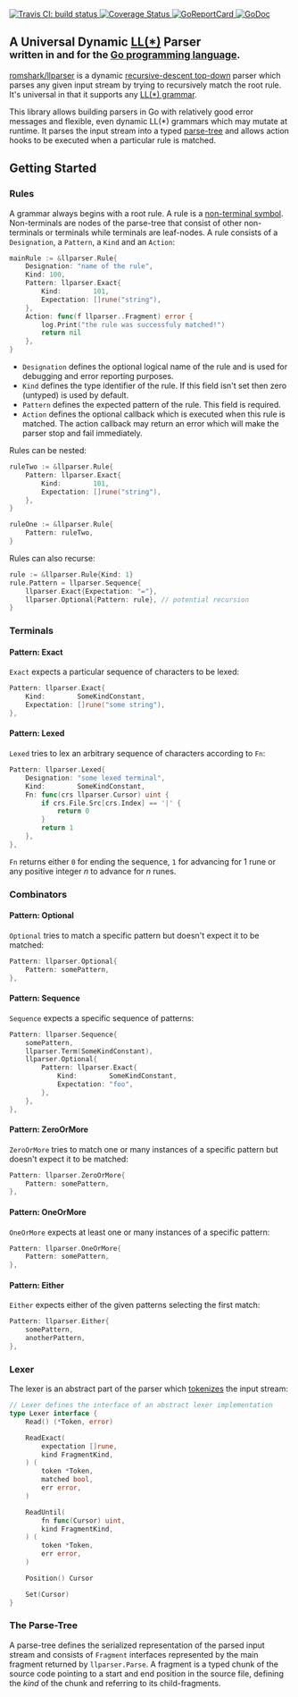 <a href="https://travis-ci.org/romshark/llparser">
	<img src="https://travis-ci.org/romshark/llparser.svg?branch=master" alt="Travis CI: build status">
</a>
<a href='https://coveralls.io/github/romshark/llparser'>
	<img src='https://coveralls.io/repos/github/romshark/llparser/badge.svg' alt='Coverage Status' />
</a>
<a href="https://goreportcard.com/report/github.com/romshark/llparser">
	<img src="https://goreportcard.com/badge/github.com/romshark/llparser" alt="GoReportCard">
</a>
<a href="https://godoc.org/github.com/romshark/llparser">
	<img src="https://godoc.org/github.com/romshark/llparser?status.svg" alt="GoDoc">
</a>

<h2>
	<span>A Universal Dynamic <a href="https://en.wikipedia.org/wiki/LL_parser">LL(*)</a> Parser</span>
	<br>
	<sub>written in and for the <a href="https://golang.org/">Go programming language</a>.</sub>
</h2>

[romshark/llparser](https://github.com/romshark/llparser) is a dynamic [recursive-descent top-down](https://en.wikipedia.org/wiki/Recursive_descent_parser) parser which parses any given input stream by trying to recursively match the root rule.
It's universal in that it supports any [LL(*) grammar](https://en.wikipedia.org/wiki/LL_grammar).

This library allows building parsers in Go with relatively good error messages and flexible, even dynamic LL(*) grammars which may mutate at runtime. It parses the input stream into a typed [parse-tree](https://en.wikipedia.org/wiki/Parse_tree) and allows action hooks to be executed when a particular rule is matched.

## Getting Started

### Rules

A grammar always begins with a root rule. A rule is a [non-terminal symbol](https://en.wikipedia.org/wiki/Terminal_and_nonterminal_symbols#Nonterminal_symbols). Non-terminals are nodes of the parse-tree that consist of other non-terminals or terminals while terminals are leaf-nodes. A rule consists of a `Designation`, a `Pattern`, a `Kind` and an `Action`:
```go
mainRule := &llparser.Rule{
	Designation: "name of the rule",
	Kind: 100,
	Pattern: llparser.Exact{
		Kind:        101,
		Expectation: []rune("string"),
	},
	Action: func(f llparser..Fragment) error {
		log.Print("the rule was successfuly matched!")
		return nil
	},
}
```
- `Designation` defines the optional logical name of the rule and is used for debugging and error reporting purposes.
- `Kind` defines the type identifier of the rule. If this field isn't set then zero (untyped) is used by default.
- `Pattern` defines the expected pattern of the rule. This field is required.
- `Action` defines the optional callback which is executed when this rule is matched. The action callback may return an error which will make the parser stop and fail immediately.

Rules can be nested:
```go
ruleTwo := &llparser.Rule{
	Pattern: llparser.Exact{
		Kind:        101,
		Expectation: []rune("string"),
	},
}

ruleOne := &llparser.Rule{
	Pattern: ruleTwo,
}
```

Rules can also recurse:

```go
rule := &llparser.Rule{Kind: 1}
rule.Pattern = llparser.Sequence{
	llparser.Exact{Expectation: "="},
	llparser.Optional{Pattern: rule}, // potential recursion
}
```

### Terminals

#### Pattern: Exact
`Exact` expects a particular sequence of characters to be lexed:

```go
Pattern: llparser.Exact{
	Kind:        SomeKindConstant,
	Expectation: []rune("some string"),
},
```

#### Pattern: Lexed
`Lexed` tries to lex an arbitrary sequence of characters according to `Fn`:

```go
Pattern: llparser.Lexed{
	Designation: "some lexed terminal",
	Kind:        SomeKindConstant,
	Fn: func(crs llparser.Cursor) uint {
		if crs.File.Src[crs.Index] == '|' {
			return 0
		}
		return 1
	},
},
```
`Fn` returns either `0` for ending the sequence, `1` for advancing for 1 rune or any positive integer _n_ to advance for _n_ runes.

### Combinators

#### Pattern: Optional
`Optional` tries to match a specific pattern but doesn't expect it to be matched:

```go
Pattern: llparser.Optional{
	Pattern: somePattern,
},
```

#### Pattern: Sequence
`Sequence` expects a specific sequence of patterns:

```go
Pattern: llparser.Sequence{
	somePattern,
	llparser.Term(SomeKindConstant),
	llparser.Optional{
		Pattern: llparser.Exact{
			Kind:        SomeKindConstant,
			Expectation: "foo",
		},
	},
},
```

#### Pattern: ZeroOrMore
`ZeroOrMore` tries to match one or many instances of a specific pattern but doesn't expect it to be matched:

```go
Pattern: llparser.ZeroOrMore{
	Pattern: somePattern,
},
```

#### Pattern: OneOrMore
`OneOrMore` expects at least one or many instances of a specific pattern:

```go
Pattern: llparser.OneOrMore{
	Pattern: somePattern,
},
```

#### Pattern: Either
`Either` expects either of the given patterns selecting the first match:

```go
Pattern: llparser.Either{
	somePattern,
	anotherPattern,
},
```
### Lexer

The lexer is an abstract part of the parser which [tokenizes](https://en.wikipedia.org/wiki/Lexical_analysis#Tokenization) the input stream:

```go
// Lexer defines the interface of an abstract lexer implementation
type Lexer interface {
	Read() (*Token, error)

	ReadExact(
		expectation []rune,
		kind FragmentKind,
	) (
		token *Token,
		matched bool,
		err error,
	)

	ReadUntil(
		fn func(Cursor) uint,
		kind FragmentKind,
	) (
		token *Token,
		err error,
	)

	Position() Cursor

	Set(Cursor)
}
```

### The Parse-Tree

A parse-tree defines the serialized representation of the parsed input stream and consists of `Fragment` interfaces represented by the main fragment returned by `llparser.Parse`. A fragment is a typed chunk of the source code pointing to a start and end position in the source file, defining the *kind* of the chunk and referring to its child-fragments.
